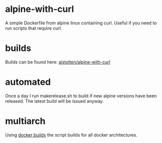 # alpine-with-curl
A simple Dockerfile from alpine linux containing curl. Useful if you need to run scripts that require curl.

# builds
Builds can be found here: [alstolten/alpine-with-curl](https://hub.docker.com/r/alstolten/alpine-with-curl)

# automated
Once a day I run makerelease.sh to build if new alpine versions have been released. The latest build will be issued anyway.

# multiarch
Using [docker buildx](https://docs.docker.com/buildx/working-with-buildx/) the script builds for all docker architectures.
